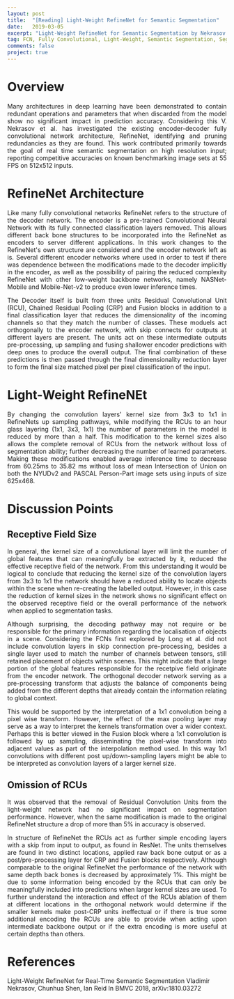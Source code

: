 ```yaml
---
layout: post
title:  "[Reading] Light-Weight RefineNet for Semantic Segmentation"
date:   2019-03-05
excerpt: "Light-Weight RefineNet for Semantic Segmentation by Nekrasov et al."
tag: FCN, Fully Convolutional, Light-Weight, Semantic Segmentation, Segmentation
comments: false
project: true
---
```



Overview
========
<p style='text-align: justify;'>
Many architectures in deep learning have been demonstrated to contain redundant operations and parameters that when discarded from the model show no significant impact in prediction accuracy. Considering this V. Nekrasov et al. has investigated the existing encoder-decoder fully convolutional network architecture, RefineNet, identifying and pruning redundancies as they are found. This work contributed primarily towards the goal of real time semantic segmentation on high resolution input; reporting competitive accuracies on known benchmarking image sets at 55 FPS on 512x512 inputs.
</p>

RefineNet Architecture
======================
<p style='text-align: justify;'>
Like many fully convolutional networks RefineNet refers to the structure of the decoder network. The encoder is a pre-trained Convolutional Neural Network with its fully connected classification layers removed. This allows different back bone structures to be incorporated into the RefineNet as encoders to server different applications. In this work changes to the RefineNet's own structure are considered and the encoder network left as is. Several different encoder networks where used in order to test if there was dependence between the modifications made to the decoder implicitly in the encoder, as well as the possibility of pairing the reduced complexity RefineNet with other low-weight backbone networks, namely NASNet-Mobile and Mobile-Net-v2 to produce even lower inference times.
</p>
<p style='text-align: justify;'>
The Decoder itself is built from three units Residual Convolutional Unit (RCU), Chained Residual Pooling (CRP) and Fusion blocks in addition to a final classification layer that reduces the dimensionality of the incoming channels so that they match the number of classes. These moduels act orthogonally to the encoder network, with skip connects for outputs at different layers are present. The units act on these intermediate outputs pre-processing, up sampling and fusing shallower encoder predictions with deep ones to produce the overall output. The final combination of these predictions is then passed through the final dimensionality reduction layer to form the final size matched pixel per pixel classification of the input.
</p>

Light-Weight RefineNEt
======================
<p style='text-align: justify;'>
By changing the convolution layers' kernel size from 3x3 to 1x1 in RefineNets up sampling pathways, while modifying the RCUs to an hour glass layering (1x1, 3x3, 1x1) the number of parameters in the model is reduced by more than a half.  This modification to the kernel sizes also allows the complete removal of RCUs from the network without loss of segmentation ability; further decreasing the number of learned parameters. Making these modifications enabled average inference time to decrease from 60.25ms to 35.82 ms without loss of mean Intersection of Union on both the NYUDv2 and PASCAL Person-Part image sets using inputs of size 625x468.
</p>

Discussion Points
==================

Receptive Field Size
--------------------
<p style='text-align: justify;'>
In general, the kernel size of a convolutional layer will limit the number of global features that can meaningfully be extracted by it, reduced the effective receptive field of the network. From this understanding it would be logical to conclude that reducing the kernel size of the convolution layers from 3x3 to 1x1 the network should have a reduced ability to locate objects within the scene when re-creating the labelled output. However, in this case the reduction of kernel sizes in the network shows no significant effect on the observed receptive field or the overall performance of the network when applied to segmentation tasks.
</p>
<p style='text-align: justify;'>
Although surprising, the decoding pathway may not require or be responsible for the primary information regarding the localisation of objects in a scene. Considering the FCNs first explored by Long et al. did not include convolution layers in skip connection pre-processing, besides a single layer used to match the number of channels between tensors, still retained placement of objects within scenes. This might indicate that a large portion of the global features responsible for the recetpive field originate from the encoder network. The orthogonal decoder network serving as a pre-processing transform that adjusts the balance of components being added from the different depths that already contain the information  relating to global context. 
</p>
<p style='text-align: justify;'>
This would be supported by the interpretation of a 1x1 convolution being a pixel wise transform. However, the effect of the max pooling layer may serve as a way to interpret the kernels transformation over a wider context. Perhaps this is better viewed in the Fusion block where a 1x1 convolution is followed by up sampling, disseminating the pixel-wise transform into adjacent values as part of the interpolation method used. In this way 1x1 convolutions with different post up/down-sampling layers might be able to be interpreted as convolution layers of a larger kernel size.  
</p>

Omission of RCUs
----------------
<p style='text-align: justify;'>
It was observed that the removal of Residual Convolution Units from the light-weight network had no significant impact on segmentation performance. However, when the same modification is made to the original RefineNet structure a drop of more than 5% in accuracy is observed.
</p>
<p style='text-align: justify;'>
In structure of RefineNet the RCUs act as further simple encoding layers with a skip from input to output, as found in ResNet. The units themselves are found in two distinct locations, applied raw back bone output or as a post/pre-processing layer for CRP and Fusion blocks respectively.
Although comparable to the original RefineNet the performance of the network with same depth back bones is decreased by approximately 1%. This might be due to some information being encoded by the RCUs that can only be meaningfully included into predictions when larger kernel sizes are used. To further understand the interaction and effect of the RCUs ablation of them at different locations in the orthogonal network would determine if the smaller kernels make post-CRP units ineffectual or if there is true some additional encoding the RCUs are able to provide when acting upon intermediate backbone output or if the extra encoding is more useful at certain depths than others.
</p>


References
==========
Light-Weight RefineNet for Real-Time Semantic Segmentation
Vladimir Nekrasov, Chunhua Shen, Ian Reid
In BMVC 2018, arXiv:1810.03272